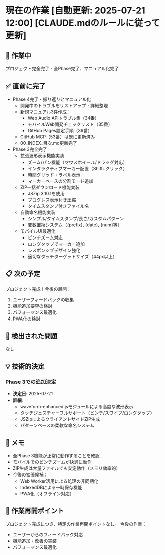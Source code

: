 # 現在の作業 [自動更新: 2025-07-21 12:00] [CLAUDE.mdのルールに従って更新]

## 🎯 作業中
プロジェクト完全完了 - 全Phase完了、マニュアル化完了

## ✅ 直前に完了
- Phase 4完了 - 振り返りとマニュアル化
  - 開発中のトラブルをリストアップ・詳細整理
  - 新規マニュアル3件作成：
    - Web Audio APIトラブル集（34番）
    - モバイルWeb開発チェックリスト（35番）
    - GitHub Pages設定手順（36番）
  - GitHub MCP（53番）は既に更新済み
  - 00_INDEX_目次.md更新完了
- Phase 3完全完了
  - 拡張波形表示機能実装
    - ズーム/パン機能（マウスホイール/ドラッグ対応）
    - インタラクティブマーカー配置（Shift+クリック）
    - 時間グリッド・ラベル表示
    - マーカーベースの分割モード追加
  - ZIP一括ダウンロード機能実装
    - JSZip 3.10.1を使用
    - プログレス表示付き圧縮
    - タイムスタンプ付きファイル名
  - 自動命名機能実装
    - シンプル/タイムスタンプ/長さ/カスタムパターン
    - 変数置換システム（{prefix}, {date}, {num}等）
  - モバイルUI最適化
    - ピンチズーム対応
    - ロングタップでマーカー追加
    - レスポンシブデザイン強化
    - 適切なタッチターゲットサイズ（44px以上）

## 📋 次の予定
プロジェクト完成！今後の展開：
1. ユーザーフィードバックの収集
2. 機能追加要望の検討
3. パフォーマンス最適化
4. PWA化の検討

## 🚨 検出された問題
なし

## 💡 技術的決定
### Phase 3での追加決定
- **決定日**: 2025-07-21
- **詳細**: 
  - waveform-enhanced.jsモジュールによる高度な波形表示
  - タッチジェスチャーフルサポート（ピンチ/スワイプ/ロングタップ）
  - JSZipによるクライアントサイドZIP生成
  - パターンベースの柔軟な命名システム

## 📝 メモ
- 全Phase 3機能が正常に動作することを確認
- モバイルでのピンチズームが快適に動作
- ZIP生成は大量ファイルでも安定動作（メモリ効率的）
- 今後の拡張候補：
  - Web Worker活用による処理の非同期化
  - IndexedDBによる一時保存機能
  - PWA化（オフライン対応）

## 💾 作業再開ポイント
プロジェクト完成につき、特定の作業再開ポイントなし。
今後の作業：
- ユーザーからのフィードバック対応
- 機能追加・改善の実装
- パフォーマンス最適化